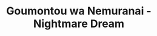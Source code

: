 --- 
title: "Goumontou wa Nemuranai - Nightmare Dream"
publishdate: "2019-9-8T16:48:46+02:00"
src: "https://365manga.net/manga/goumontou-wa-nemuranai-nightmare-dream"
image: "https://data.365manga.net/images/thumbnails/1955-goumontou-wa-nemuranai-nightmare-dream.jpg"
description: ""
---